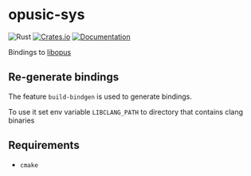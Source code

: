 # opusic-sys

![Rust](https://github.com/DoumanAsh/opusic-sys/workflows/Rust/badge.svg?branch=master)
[![Crates.io](https://img.shields.io/crates/v/opusic-sys.svg)](https://crates.io/crates/opusic-sys)
[![Documentation](https://docs.rs/opusic-sys/badge.svg)](https://docs.rs/crate/opusic-sys/)

Bindings to [libopus](https://github.com/xiph/opus)

## Re-generate bindings

The feature `build-bindgen` is used to generate bindings.

To use it set env variable `LIBCLANG_PATH` to directory that contains clang binaries

## Requirements

- `cmake`
